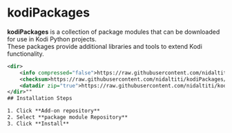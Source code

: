 
# kodiPackages

**kodiPackages** is a collection of package modules that can be downloaded for use in Kodi Python projects.  
These packages provide additional libraries and tools to extend Kodi functionality.
```xml
<dir>
    <info compressed="false">https://raw.githubusercontent.com/nidaltiti/kodiPackages/master/addons.xml</info>
    <checksum>https://raw.githubusercontent.com/nidaltiti/kodiPackages/master/addons.xml.md5</checksum>
    <datadir zip="true">https://raw.githubusercontent.com/nidaltiti/kodiPackages/master/addons/zips</datadir>  
</dir>""
## Installation Steps

1. Click **Add-on repository**  
2. Select **package module Repository**  
3. Click **Install**

